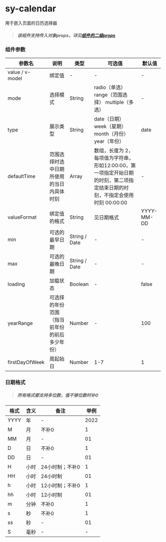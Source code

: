 sy-calendar
===========================
用于嵌入页面的日历选择器
> ##### 该组件支持传入对象props，详见[组件的二级props](https://github.com/i-yxs/sy-ui/edit/main/README.md#组件的二级props)

### 组件参数

|参数名|说明|类型|可选值|默认值|
|---|---|---|---|---|
|value / v-model|绑定值|-|-|-|
|mode|选择模式|String|radio（单选） range（范围选择） multiple（多选）|-|
|type|展示类型|String|date（日期） week（星期） month（月份） year（年份）|date|
|defaultTime|范围选择时选中日期所使用的当日内具体时刻|Array|数组，长度为 2，每项值为字符串，形如12:00:00，第一项指定开始日期的时刻，第二项指定结束日期的时刻，不指定会使用时刻 00:00:00|-|
|valueFormat|绑定值的格式|String|见日期格式|YYYY-MM-DD|
|min|可选的最早日期|String / Date|-|-|
|max|可选的最晚日期|String / Date|-|-|
|loading|加载状态|Boolean|-|false|
|yearRange|可选择的年份范围（指当前年份的前后多少年份）|Number|-|100|
|firstDayOfWeek|周起始日|Number|1-7|1|

### 日期格式

> ##### 所有格式都支持多位数，值不够位数时补0

|格式|含义|备注|举例|
|---|---|---|---|
|YYYY|年|-|2022|
|M|月|不补0|1|
|MM|月|-|01|
|D|日|不补0|1|
|DD|日|-|01|
|H|小时|24小时制；不补0|1|
|HH|小时|24小时制|01|
|h|小时|12小时制；不补0|1|
|hh|小时|12小时制|01|
|m|分钟|不补0|1|
|s|秒|不补0|1|
|ss|秒|-|01|
|S|毫秒|-|-|
